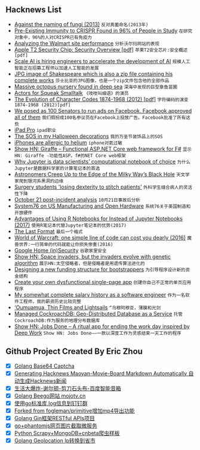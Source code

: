 ## Hacknews List


- [Against the naming of fungi (2013)](https://www.sciencedirect.com/science/article/pii/S1878614613000871)  `反对真菌命名(2013年)`
- [Pre-Existing Immunity to CRISPR Found in 96% of People in Study](https://www.xconomy.com/boston/2018/10/29/pre-existing-immunity-to-crispr-found-in-96-of-people-in-study/)  `在研究对象中，96%的人对CRISPR已有免疫力`
- [Analyzing the Walmart site performance](https://iamakulov.com/notes/walmart/)  `分析沃尔玛网站的表现`
- [Apple T2 Security Chip: Security Overview [pdf]](https://www.apple.com/mac/docs/Apple_T2_Security_Chip_Overview.pdf)  `苹果T2安全芯片:安全概述[pdf]`
- [Scale AI is hiring engineers to accelerate the development of AI](https://scale.ai/about#jobs)  `规模人工智能正在招募工程师以加速人工智能的发展`
- [JPG image of Shakespeare which is also a zip file containing his complete works](https://twitter.com/David3141593/status/1057042085029822464)  `莎士比亚的JPG图像，也是一个zip文件包含他的全部作品`
- [Massive octopus nursery found in deep sea](https://www.nationalgeographic.com/animals/2018/10/deep-sea-octopus-nursery-discovered-animals-news/)  `深海中发现的巨型章鱼苗圃`
- [Actors for Squeak Smalltalk](https://tonyg.github.io/squeak-actors/)  `《吱吱叫细语》的演员`
- [The Evolution of Character Codes 1874-1968 (2012) [pdf]](http://citeseerx.ist.psu.edu/viewdoc/download?doi=10.1.1.96.678&amp;rep=rep1&amp;type=pdf)  `字符编码的演变1874-1968 (2012)[pdf]`
- [We posed as 100 Senators to run ads on Facebook. Facebook approved all of them](https://news.vice.com/en_us/article/xw9n3q/we-posed-as-100-senators-to-run-ads-on-facebook-facebook-approved-all-of-them)  `我们假扮成100名参议员在Facebook上投放广告。Facebook批准了所有这些`
- [iPad Pro](https://www.apple.com/ipad-pro/)  `ipad职业`
- [The SOS in my Halloween decorations](https://www.bbc.com/news/stories-45976946)  `我的万圣节装饰品上的SOS`
- [iPhones are allergic to helium](https://ifixit.org/blog/11986/iphones-are-allergic-to-helium/)  `iphone对氦过敏`
- [Show HN: Giraffe – Functional ASP.NET Core web framework for F#](https://github.com/giraffe-fsharp/Giraffe)  `显示HN: Giraffe -功能性ASP。f#的NET Core web框架`
- [Why Jupyter is data scientists’ computational notebook of choice](https://www.nature.com/articles/d41586-018-07196-1)  `为什么Jupyter是数据科学家的计算笔记本的首选`
- [Astronomers Creep Up to the Edge of the Milky Way’s Black Hole](https://www.quantamagazine.org/astronomers-creep-up-to-the-edge-of-the-milky-ways-black-hole-20181030/)  `天文学家爬到银河系黑洞的边缘`
- [Surgery students &#39;losing dexterity to stitch patients&#39;](https://www.bbc.com/news/education-46019429)  `外科学生缝合病人的灵活性下降`
- [October 21 post-incident analysis](https://blog.github.com/2018-10-30-oct21-post-incident-analysis/)  `10月21日事故后分析`
- [System76 on US Manufacturing and Open Hardware](https://blog.system76.com/post/179592732883/system76-on-us-manufacturing-and-open-hardware)  `系统76关于美国制造和开放硬件`
- [Advantages of Using R Notebooks for Instead of Jupyter Notebooks (2017)](https://minimaxir.com/2017/06/r-notebooks/)  `使用R笔记本代替Jupyter笔记本的优势(2017)`
- [The Last Format](https://reallifemag.com/the-last-format/)  `最后一个格式`
- [World of Warcraft: one simple line of code can cost you dearly (2016)](https://www.gdatasoftware.com/blog/2016/07/28809-world-of-warcraft-one-simple-line-of-code-can-cost-you-dearly)  `魔兽世界:一行简单的代码就能让你损失惨重(2016)`
- [Google Home (in)Security](https://jerrygamblin.com/2018/10/29/google-home-insecurity/)  `谷歌家里安全`
- [Show HN: Space invaders, but the invaders evolve with genetic algorithm](https://github.com/victorqribeiro/invaderz)  `展示HN:太空侵略者，但是侵略者是用遗传算法进化的`
- [Designing a new funding structure for bootstrappers](https://earnestcapital.co/funding-for-bootstrappers/)  `为引导程序设计新的资金结构`
- [Create your own dysfunctional single-page app](https://tinnedfruit.com/articles/create-your-own-dysfunctional-single-page-app.html)  `创建你自己不正常的单页应用程序`
- [My somewhat complete salary history as a software engineer](https://humanwhocodes.com/blog/2018/10/my-somewhat-complete-salary-history-software-engineer/)  `作为一名软件工程师，我的薪资历史比较完整`
- [‘Oumuamua, Thin Films and Lightsails](https://www.centauri-dreams.org/2018/10/29/on-oumuamua-thin-films-and-lightsails/)  `“乌穆阿穆亚，薄膜和光剑`
- [Managed CockroachDB: Geo-Distributed Database as a Service](https://www.cockroachlabs.com/blog/launching-managed-cockroachdb/)  `托管CockroachDB:作为服务的地理分布数据库`
- [Show HN: Jobs Done – A ritual app for ending the work day inspired by Deep Work](https://github.com/skidding/jobs-done)  `Show HN: Jobs Done——一款以深度工作为灵感结束一天工作的程序`

## Github Project Created By Eric Zhou

- [x] [Golang Base64 Captcha](https://github.com/mojocn/base64Captcha)
- [x] [Generating Hacknews Maoyan-Movie-Board Markdown Automatically 自动生成Hacknews新闻](https://github.com/dejavuzhou/md-genie)
- [x] [生活大爆炸-谢尔顿-剪刀石头布-百度智能音箱](https://github.com/mojocn/dueros-bang-game)
- [x] [Golang Beego网站 mojotv.cn](https://github.com/mojocn/www.mojotv.cn)
- [x] [使用go标准库,log信息到钉钉群](https://github.com/mojocn/dooger)
- [x] [Forked from fogleman/primitive增加mp4导出功能](https://github.com/mojocn/primitive)
- [x] [Golang Gin框架RESTful APIs项目](https://github.com/JJJJJJJerk/ezier-golang-web-api-framework)
- [x] [go+phantomjs网页图片截取微服务](https://github.com/mojocn/screen_shot)
- [x] [Python Scrapy+MongoDB+cnbeta爬虫样板](https://github.com/mojocn/scrapy_mongodb_boilerplate_cnbeta)
- [x] [Golang Geolocation Ip转换到省市](https://github.com/mojocn/ip2location)